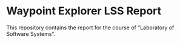 # Waypoint Explorer LSS Report
This repository contains the report for the course of "Laboratory of Software Systems".